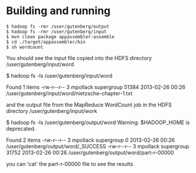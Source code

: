 # Building and running

    $ hadoop fs -rmr /user/gutenberg/output
    $ hadoop fs -rmr /user/gutenberg/input
    $ mvn clean package appassembler:assemble
    $ cd ./target/appassembler/bin
    $ sh wordcount

You should see the input file copied into the HDFS directory
  /user/gutenberg/input/word

$ hadoop fs -ls /user/gutenberg/input/word

Found 1 items
-rw-r--r--   3 mpollack supergroup      51384 2013-02-26 00:26 /user/gutenberg/input/word/nietzsche-chapter-1.txt


and the output file from the MapReduce WordCount job in the HDFS directory
  /user/gutenberg/input/work

$ hadoop fs -ls /user/gutenberg/output/word
Warning: $HADOOP_HOME is deprecated.

Found 2 items
-rw-r--r--   3 mpollack supergroup          0 2013-02-26 00:26 /user/gutenberg/output/word/_SUCCESS
-rw-r--r--   3 mpollack supergroup      31752 2013-02-26 00:26 /user/gutenberg/output/word/part-r-00000


you can 'cat' the part-r-00000 file to see the results

